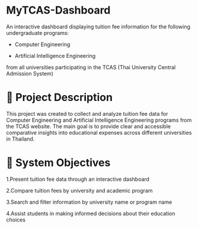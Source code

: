 # MyTCAS-Dashboard
An interactive dashboard displaying tuition fee information for the following undergraduate programs:

- Computer Engineering

- Artificial Intelligence Engineering

from all universities participating in the TCAS (Thai University Central Admission System)

# 🧾 Project Description

This project was created to collect and analyze tuition fee data for Computer Engineering and Artificial Intelligence Engineering programs from the TCAS website. The main goal is to provide clear and accessible comparative insights into educational expenses across different universities in Thailand.

# 🎯 System Objectives

1.Present tuition fee data through an interactive dashboard

2.Compare tuition fees by university and academic program

3.Search and filter information by university name or program name

4.Assist students in making informed decisions about their education choices


